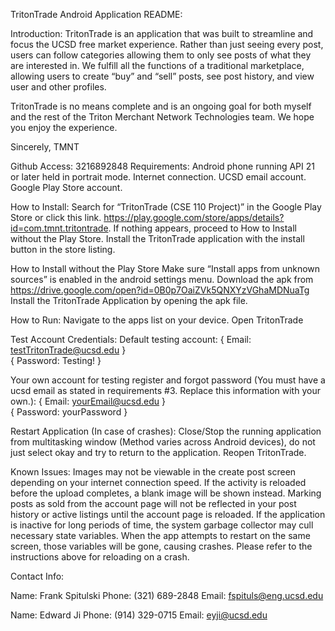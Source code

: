 TritonTrade Android Application 
README:

Introduction:
TritonTrade is an application that was built to streamline and focus the UCSD free market experience. Rather than just seeing every post, users can follow categories allowing them to only see posts of what they are interested in. We fulfill all the functions of a traditional marketplace, allowing users to create “buy” and “sell” posts, see post history, and view user and other profiles.

TritonTrade is no means complete and is an ongoing goal for both myself and the rest of the Triton Merchant Network Technologies team. We hope you enjoy the experience. 

Sincerely, TMNT 


Github Access: 3216892848
Requirements:
Android phone running API 21 or later held in portrait mode.
Internet connection.
UCSD email account.
Google Play Store account.

How to Install:
Search for “TritonTrade (CSE 110 Project)” in the Google Play Store or click this link.
https://play.google.com/store/apps/details?id=com.tmnt.tritontrade.
If nothing appears, proceed to How to Install without the Play Store.
Install the TritonTrade application with the install button in the store listing.

How to Install without the Play Store
Make sure “Install apps from unknown sources” is enabled in the android settings menu.
Download the apk from https://drive.google.com/open?id=0B0p7OaiZVk5QNXYzVGhaMDNuaTg
Install the TritonTrade Application by opening the apk file.

How to Run:
Navigate to the apps list on your device.
Open TritonTrade

Test Account Credentials:
Default testing account:
{ Email: testTritonTrade@ucsd.edu }   
{ Password: Testing! }

Your own account for testing register and forgot password (You must have a ucsd email as stated in requirements #3. Replace this information with your own.):
{ Email: yourEmail@ucsd.edu }   
{ Password: yourPassword }




Restart Application (In case of crashes):
Close/Stop the running application from multitasking window (Method varies across Android devices), do not just select okay and try to return to the application.
Reopen TritonTrade.


Known Issues:
Images may not be viewable in the create post screen depending on your internet connection speed. If the activity is reloaded before the upload completes, a blank image will be shown instead.
Marking posts as sold from the account page will not be reflected in your post history or active listings until the account page is reloaded.
If the application is inactive for long periods of time, the system garbage collector may cull necessary state variables. When the app attempts to restart on the same screen, those variables will be gone, causing crashes. Please refer to the instructions above for reloading on a crash.


Contact Info:

Name: Frank Spitulski
Phone: (321) 689-2848
Email: fspituls@eng.ucsd.edu

Name: Edward Ji
Phone: (914) 329-0715
Email: eyji@ucsd.edu
